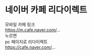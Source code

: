 # 네이버 카페 리다이렉트

모바일 카페 링크  
https://m.cafe.naver.com/...  
누르면  
pc 페이지로 리다이렉트  
https://cafe.naver.com/...
